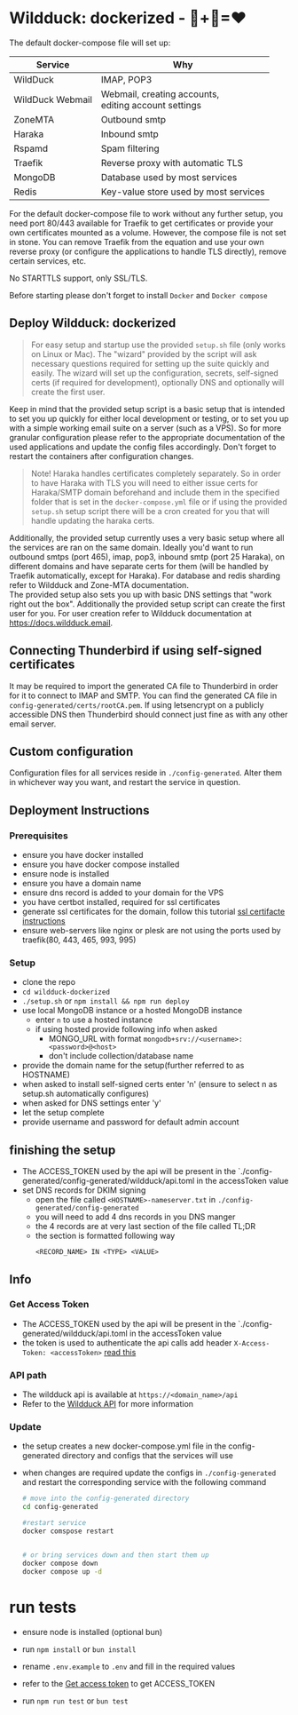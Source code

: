 # Wildduck: dockerized - 🦆+🐋=❤

The default docker-compose file will set up:

| Service          | Why                                                       |
| ---------------- | --------------------------------------------------------- |
| WildDuck         | IMAP, POP3                                                |
| WildDuck Webmail | Webmail, creating accounts, <br> editing account settings |
| ZoneMTA          | Outbound smtp                                             |
| Haraka           | Inbound smtp                                              |
| Rspamd           | Spam filtering                                            |
| Traefik          | Reverse proxy with automatic TLS                          |
| MongoDB          | Database used by most services                            |
| Redis            | Key-value store used by most services                     |

For the default docker-compose file to work without any further setup, you need port 80/443 available for Traefik to get certificates or provide your own certificates mounted as a volume. However, the compose file is not set in stone. You can remove Traefik from the equation and use your own reverse proxy (or configure the applications to handle TLS directly), remove certain services, etc.

No STARTTLS support, only SSL/TLS.

Before starting please don't forget to install `Docker` and `Docker compose`

## Deploy Wildduck: dockerized

> For easy setup and startup use the provided `setup.sh` file (only works on Linux or Mac). The "wizard" provided by the script will ask necessary questions required for setting up the suite quickly and easily. The wizard will set up the configuration, secrets, self-signed certs (if required for development), optionally DNS and optionally will create the first user.

Keep in mind that the provided setup script is a basic setup that is intended to set you up quickly for either local development or testing, or to set you up with a simple working email suite on a server (such as a VPS). So for more granular configuration please refer to the appropriate documentation of the used applications and update the config files accordingly. Don't forget to restart the containers after configuration changes.

> Note! Haraka handles certificates completely separately. So in order to have Haraka with TLS you will need to either issue certs for Haraka/SMTP domain beforehand and include them in the specified folder that is set in the `docker-compose.yml` file or if using the provided `setup.sh` setup script there will be a cron created for you that will handle updating the haraka certs.

Additionally, the provided setup currently uses a very basic setup where all the services are ran on the same domain. Ideally you'd want to run outbound smtps (port 465), imap, pop3, inbound smtp (port 25 Haraka), on different domains and have separate certs for them (will be handled by Traefik automatically, except for Haraka). For database and redis sharding refer to Wildduck and Zone-MTA documentation.  
The provided setup also sets you up with basic DNS settings that "work right out the box". Additionally the provided setup script can create the first user for you. For user creation refer to Wildduck documentation at https://docs.wildduck.email.

## Connecting Thunderbird if using self-signed certificates

It may be required to import the generated CA file to Thunderbird in order for it
to connect to IMAP and SMTP. You can find the generated CA file in `config-generated/certs/rootCA.pem`.
If using letsencrypt on a publicly accessible DNS then Thunderbird should connect just fine
as with any other email server.

## Custom configuration

Configuration files for all services reside in `./config-generated`. Alter them in whichever way you want, and restart the service in question.

## Deployment Instructions

### Prerequisites

- ensure you have docker installed
- ensure you have docker compose installed
- ensure node is installed
- ensure you have a domain name
- ensure dns record is added to your domain for the VPS
- you have certbot installed, required for ssl certificates
- generate ssl certificates for the domain, follow this tutorial [ssl certifacte instructions](https://certbot.eff.org/instructions?ws=webproduct&os=snap)
- ensure web-servers like nginx or plesk are not using the ports used by traefik(80, 443, 465, 993, 995)

### Setup

- clone the repo
- `cd wildduck-dockerized`
- `./setup.sh` or `npm install && npm run deploy`
- use local MongoDB instance or a hosted MongoDB instance
  - enter `n` to use a hosted instance
  - if using hosted provide following info when asked
    - MONGO_URL with format `mongodb+srv://<username>:<password>@<host>`
    - don't include collection/database name
- provide the domain name for the setup(further referred to as HOSTNAME)
- when asked to install self-signed certs enter 'n' (ensure to select n as setup.sh automatically configures)
- when asked for DNS settings enter 'y'
- let the setup complete
- provide username and password for default admin account

## finishing the setup

- The ACCESS_TOKEN used by the api will be present in the `./config-generated/config-generated/wildduck/api.toml in the accessToken value
- set DNS records for DKIM signing
  - open the file called `<HOSTNAME>-nameserver.txt` in `./config-generated/config-generated`
  - you will need to add 4 dns records in you DNS manger
  - the 4 records are at very last section of the file called TL;DR
  - the section is formatted following way
    ```
    <RECORD_NAME> IN <TYPE> <VALUE>
    ```

## Info

### Get Access Token

- The ACCESS_TOKEN used by the api will be present in the `./config-generated/wildduck/api.toml in the accessToken value
- the token is used to authenticate the api calls add header `X-Access-Token: <accessToken>` [read this](https://docs.wildduck.email/docs/wildduck-api/wildduck-api)

### API path

- The wildduck api is available at `https://<domain_name>/api`
- Refer to the [Wildduck API](https://docs.wildduck.email/docs/category/wildduck-api) for more information

### Update

- the setup creates a new docker-compose.yml file in the config-generated directory and configs that the services will use
- when changes are required update the configs in `./config-generated` and restart the corresponding service with the following command

  ```bash
  # move into the config-generated directory
  cd config-generated

  #restart service
  docker comspose restart


  # or bring services down and then start them up
  docker compose down
  docker compose up -d
  ```

# run tests

- ensure node is installed (optional bun)

- run `npm install` or `bun install`

- rename `.env.example` to `.env` and fill in the required values

- refer to the [Get access token](###get-access-token) to get ACCESS_TOKEN

- run `npm run test` or `bun test`

